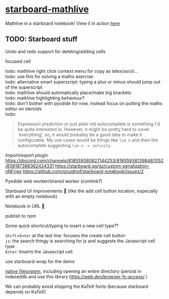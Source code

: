 # [starboard-mathlive](https://stefnotch.github.io/starboard-mathlive/)

Mathlive in a starboard notebook! View it in action [here](https://stefnotch.github.io/starboard-mathlive/)

## TODO: Starboard stuff

Undo and redo support for deleting/adding cells

focused cell

todo: mathlive right click context menu for copy as latex/ascii/...   
todo: use this for solving a maths exercise  
todo: alternative smart superscript: typing a plus or minus should jump out of the superscript  
todo: mathlive should automatically place/make big brackets  
todo: mathlive highlighting behaviour?  
todo: don't bother with pyodide for now, instead focus on putting the maths editor on steroids  
todo: 
> Expression prediction or just plain old autocomplete is something I'd be quite interested in. However, it might be pretty hard to cover 'everything', so, it would probably be a good idea to make it configurable.
> My use cases would be things like `lim n` and then the autocomplete suggesting `lim n -> infinity`.



Import/export plugin
https://discord.com/channels/818559380827144253/818559381398487052/838187388362424331
https://starboard.gg/gz/custom-serialization-nNFrigs
https://github.com/gzuidhof/starboard-notebook/issues/2

Pyodide web worker/shared worker (comlink?)

Starboard UI improvements :thinking: (like the add cell button location, especially with an empty notebook)

Notebook in URL :thinking:

publish to npm

Some quick shortcut/typing to insert a new cell type??

`Shift`+`Enter` at the last line: focuses the create cell button  
`js`: the search thingy is searching for js and suggests the Javascript cell type  
`Enter`: Inserts the Javascript cell

use starboard-wrap for the demo

[native filesystem](https://web.dev/file-system-access/), including opening an entire directory (persist in indexeddb and use this library https://web.dev/browser-fs-access/ )

We can probably avoid shipping the KaTeX fonts (because starboard depends on KaTeX)
